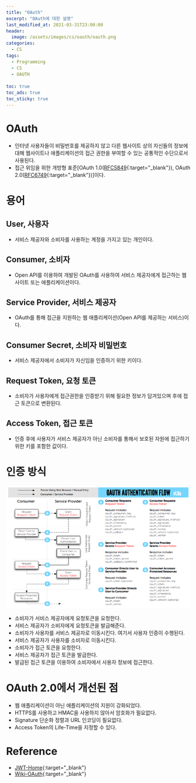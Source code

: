 ```yaml
---
title: "OAuth"
excerpt: "OAuth에 대한 설명"
last_modified_at: 2021-03-31T23:00:00
header:
  image: /assets/images/cs/oauth/oauth.png
categories:
  - CS
tags:
  - Programming
  - CS
  - OAUTH

toc: true
toc_ads: true
toc_sticky: true
---
```

# OAuth
- 인터넷 사용자들이 비밀번호를 제공하지 않고 다른 웹사이트 상의 자신들의 정보에 대해 웹사이트나 애플리케이션의 접근 권한을 부여할 수 있는 공통적인 수단으로서 사용된다.
- 접근 위임을 위한 개방형 표준[OAuth 1.0([RFC5849](https://tools.ietf.org/html/rfc5849){:target="_blank"}), OAuth 2.0([RFC6749](https://tools.ietf.org/html/rfc6749){:target="_blank"})]이다.

# 용어
## User, 사용자
- 서비스 제공자와 소비자를 사용하는 계정을 가지고 있는 개인이다.

## Consumer, 소비자
- Open API를 이용하여 개발된 OAuth를 사용하여 서비스 제공자에게 접근하는 웹사이트 또는 애플리케이션이다.

## Service Provider, 서비스 제공자
- OAuth를 통해 접근을 지원하는 웹 애플리케이션(Open API를 제공하는 서비스)이다.

## Consumer Secret, 소비자 비밀번호
- 서비스 제공자에서 소비자가 자신임을 인증하기 위한 키이다.

## Request Token, 요청 토큰
- 소비자가 사용자에게 접근권한을 인증받기 위해 필요한 정보가 담겨있으며 후에 접근 토큰으로 변환된다.

## Access Token, 접근 토큰
- 인증 후에 사용자가 서비스 제공자가 아닌 소비자를 통해서 보호된 자원에 접근하기 위한 키를 포함한 값이다.

# 인증 방식
![oauthDiagram](../../assets/images/cs/oauth/oauth-diagram.png)

- 소비자가 서비스 제공자에게 요청토큰을 요청한다.
- 서비스 제공자가 소비자에게 요청토큰을 발급해준다.
- 소비자가 사용자를 서비스 제공자로 이동시킨다. 여기서 사용자 인증이 수행된다.
- 서비스 제공자가 사용자를 소비자로 이동시킨다.
- 소비자가 접근 토큰을 요청한다.
- 서비스 제공자가 접근 토큰을 발급한다.
- 발급된 접근 토큰을 이용하여 소비자에서 사용자 정보에 접근한다.

# OAuth 2.0에서 개선된 점
- 웹 애플리케이션이 아닌 애플리케이션의 지원이 강화되었다.
- HTTPS를 사용하고 HMAC을 사용하지 않아서 암호화가 필요없다.
- Signature 단순화 정렬과 URL 인코딩이 필요없다.
- Access Token의 Life-Time을 지정할 수 있다.

# Reference
- [JWT-Home](https://oauth.net/){:target="_blank"}
- [Wiki-OAuth](https://en.wikipedia.org/wiki/OAuth){:target="_blank"}